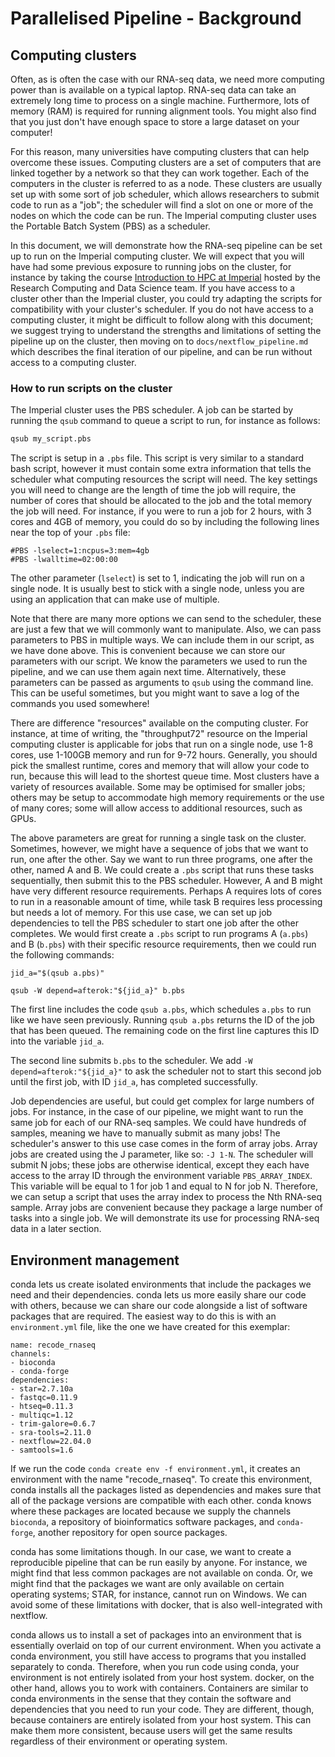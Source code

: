 # Parallelised Pipeline - Background

## Computing clusters

Often, as is often the case with our RNA-seq data, we need more computing power than is available on a typical laptop. RNA-seq data can take an extremely long time to process on a single machine. Furthermore, lots of memory (RAM) is required for running alignment tools. You might also find that you just don't have enough space to store a large dataset on your computer!

For this reason, many universities have computing clusters that can help overcome these issues. Computing clusters are a set of computers that are linked together by a network so that they can work together. Each of the computers in the cluster is referred to as a node. These clusters are usually set up with some sort of job scheduler, which allows researchers to submit code to run as a "job"; the scheduler will find a slot on one or more of the nodes on which the code can be run. The Imperial computing cluster uses the Portable Batch System (PBS) as a scheduler.

In this document, we will demonstrate how the RNA-seq pipeline can be set up to run on the Imperial computing cluster. We will expect that you will have had some previous exposure to running jobs on the cluster, for instance by taking the course [Introduction to HPC at Imperial](https://www.imperial.ac.uk/study/pg/graduate-school/students/doctoral/professional-development/research-computing-data-science/courses/introduction-to-hpc/) hosted by the Research Computing and Data Science team. If you have access to a cluster other than the Imperial cluster, you could try adapting the scripts for compatibility with your cluster's scheduler. If you do not have access to a computing cluster, it might be difficult to follow along with this document; we suggest trying to understand the strengths and limitations of setting the pipeline up on the cluster, then moving on to `docs/nextflow_pipeline.md` which describes the final iteration of our pipeline, and can be run without access to a computing cluster.

### How to run scripts on the cluster

The Imperial cluster uses the PBS scheduler. A job can be started by running the `qsub` command to queue a script to run, for instance as follows:

```sh
qsub my_script.pbs
```

The script is setup in a `.pbs` file. This script is very similar to a standard bash script, however it must contain some extra information that tells the scheduler what computing resources the script will need. The key settings you will need to change are the length of time the job will require, the number of cores that should be allocated to the job and the total memory the job will need. For instance, if you were to run a job for 2 hours, with 3 cores and 4GB of memory, you could do so by including the following lines near the top of your `.pbs` file:

```
#PBS -lselect=1:ncpus=3:mem=4gb
#PBS -lwalltime=02:00:00
```

The other parameter (`lselect`) is set to 1, indicating the job will run on a single node. It is usually best to stick with a single node, unless you are using an application that can make use of multiple.

Note that there are many more options we can send to the scheduler, these are just a few that we will commonly want to manipulate. Also, we can pass parameters to PBS in multiple ways. We can include them in our script, as we have done above. This is convenient because we can store our parameters with our script. We know the parameters we used to run the pipeline, and we can use them again next time. Alternatively, these parameters can be passed as arguments to `qsub` using the command line. This can be useful sometimes, but you might want to save a log of the commands you used somewhere!

There are difference "resources" available on the computing cluster. For instance, at time of writing, the "throughput72" resource on the Imperial computing cluster is applicable for jobs that run on a single node, use 1-8 cores, use 1-100GB memory and run for 9-72 hours. Generally, you should pick the smallest runtime, cores and memory that will allow your code to run, because this will lead to the shortest queue time. Most clusters have a variety of resources available. Some may be optimised for smaller jobs; others may be setup to accommodate high memory requirements or the use of many cores; some will allow access to additional resources, such as GPUs.

The above parameters are great for running a single task on the cluster. Sometimes, however, we might have a sequence of jobs that we want to run, one after the other. Say we want to run three programs, one after the other, named A and B. We could create a `.pbs` script that runs these tasks sequentially, then submit this to the PBS scheduler. However, A and B might have very different resource requirements. Perhaps A requires lots of cores to run in a reasonable amount of time, while task B requires less processing but needs a lot of memory. For this use case, we can set up job dependencies to tell the PBS scheduler to start one job after the other completes. We would first create a `.pbs` script to run programs A (`a.pbs`) and B (`b.pbs`) with their specific resource requirements, then we could run the following commands:

```
jid_a="$(qsub a.pbs)"

qsub -W depend=afterok:"${jid_a}" b.pbs
```

The first line includes the code `qsub a.pbs`, which schedules `a.pbs` to run like we have seen previously. Running `qsub a.pbs` returns the ID of the job that has been queued. The remaining code on the first line captures this ID into the variable `jid_a`.

The second line submits `b.pbs` to the scheduler. We add `-W depend=afterok:"${jid_a}"` to ask the scheduler not to start this second job until the first job, with ID `jid_a`, has completed successfully.

Job dependencies are useful, but could get complex for large numbers of jobs. For instance, in the case of our pipeline, we might want to run the same job for each of our RNA-seq samples. We could have hundreds of samples, meaning we have to manually submit as many jobs! The scheduler's answer to this use case comes in the form of array jobs. Array jobs are created using the J parameter, like so: `-J 1-N`. The scheduler will submit N jobs; these jobs are otherwise identical, except they each have access to the array ID through the environment variable `PBS_ARRAY_INDEX`. This variable will be equal to 1 for job 1 and equal to N for job N. Therefore, we can setup a script that uses the array index to process the Nth RNA-seq sample. Array jobs are convenient because they package a large number of tasks into a single job. We will demonstrate its use for processing RNA-seq data in a later section.

## Environment management

conda lets us create isolated environments that include the packages we need and their dependencies. conda lets us more easily share our code with others, because we can share our code alongside a list of software packages that are required. The easiest way to do this is with an `environment.yml` file, like the one we have created for this exemplar:

```
name: recode_rnaseq
channels:
- bioconda
- conda-forge
dependencies:
- star=2.7.10a
- fastqc=0.11.9
- htseq=0.11.3
- multiqc=1.12
- trim-galore=0.6.7
- sra-tools=2.11.0
- nextflow=22.04.0
- samtools=1.6
```

If we run the code `conda create env -f environment.yml`, it creates an environment with the name "recode_rnaseq". To create this environment, conda installs all the packages listed as dependencies and makes sure that all of the package versions are compatible with each other. conda knows where these packages are located because we supply the channels `bioconda`, a repository of bioinformatics software packages, and `conda-forge`, another repository for open source packages.

conda has some limitations though. In our case, we want to create a reproducible pipeline that can be run easily by anyone. For instance, we might find that less common packages are not available on conda. Or, we might find that the packages we want are only available on certain operating systems; STAR, for instance, cannot run on Windows. We can avoid some of these limitations with docker, that is also well-integrated with nextflow.

conda allows us to install a set of packages into an environment that is essentially overlaid on top of our current environment. When you activate a conda environment, you still have access to programs that you installed separately to conda. Therefore, when you run code using conda, your environment is not entirely isolated from your host system. docker, on the other hand, allows you to work with containers. Containers are similar to conda environments in the sense that they contain the software and dependencies that you need to run your code. They are different, though, because containers are entirely isolated from your host system. This can make them more consistent, because users will get the same results regardless of their environment or operating system.
